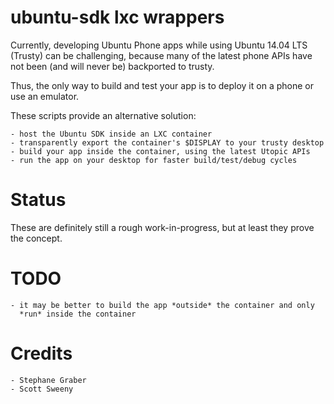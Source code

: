 ubuntu-sdk lxc wrappers
=======================

Currently, developing Ubuntu Phone apps while using Ubuntu 14.04 LTS (Trusty)
can be challenging, because many of the latest phone APIs have not been
(and will never be) backported to trusty.

Thus, the only way to build and test your app is to deploy it on a phone
or use an emulator.

These scripts provide an alternative solution:

    - host the Ubuntu SDK inside an LXC container
    - transparently export the container's $DISPLAY to your trusty desktop
    - build your app inside the container, using the latest Utopic APIs
    - run the app on your desktop for faster build/test/debug cycles

Status
======

These are definitely still a rough work-in-progress, but at least they prove
the concept.

TODO
====

    - it may be better to build the app *outside* the container and only
      *run* inside the container

Credits
=======
    - Stephane Graber
    - Scott Sweeny
